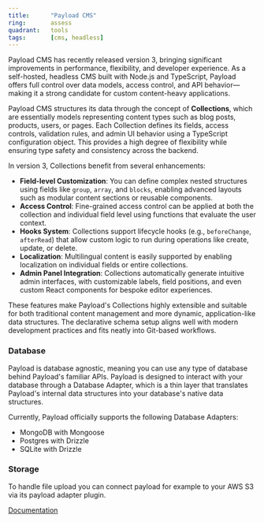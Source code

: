```yaml
---
title:      "Payload CMS"
ring:       assess
quadrant:   tools
tags:       [cms, headless]
---
```


Payload CMS has recently released version 3, bringing significant improvements in performance, flexibility, and developer experience. As a self-hosted, headless CMS built with Node.js and TypeScript, Payload offers full control over data models, access control, and API behavior—making it a strong candidate for custom content-heavy applications.

Payload CMS structures its data through the concept of **Collections**, which are essentially models representing content types such as blog posts, products, users, or pages. Each Collection defines its fields, access controls, validation rules, and admin UI behavior using a TypeScript configuration object. This provides a high degree of flexibility while ensuring type safety and consistency across the backend.

In version 3, Collections benefit from several enhancements:

- **Field-level Customization**: You can define complex nested structures using fields like `group`, `array`, and `blocks`, enabling advanced layouts such as modular content sections or reusable components.
- **Access Control**: Fine-grained access control can be applied at both the collection and individual field level using functions that evaluate the user context.
- **Hooks System**: Collections support lifecycle hooks (e.g., `beforeChange`, `afterRead`) that allow custom logic to run during operations like create, update, or delete.
- **Localization**: Multilingual content is easily supported by enabling localization on individual fields or entire collections.
- **Admin Panel Integration**: Collections automatically generate intuitive admin interfaces, with customizable labels, field positions, and even custom React components for bespoke editor experiences.

These features make Payload's Collections highly extensible and suitable for both traditional content management and more dynamic, application-like data structures. The declarative schema setup aligns well with modern development practices and fits neatly into Git-based workflows.

### Database

Payload is database agnostic, meaning you can use any type of database behind Payload's familiar APIs. Payload is designed to interact with your database through a Database Adapter, which is a thin layer that translates Payload's internal data structures into your database's native data structures.

Currently, Payload officially supports the following Database Adapters:

- MongoDB with Mongoose
- Postgres with Drizzle
- SQLite with Drizzle

### Storage

To handle file upload you can connect payload for example to your AWS S3 via its payload adapter plugin.

[Documentation](https://payloadcms.com/docs/getting-started/what-is-payload)
